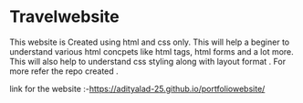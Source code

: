 # Travelwebsite
This website is Created using html and css only.
This will help a beginer to understand various html concpets like html tags, html forms and a lot more.
This will also help to understand css styling along with layout format .
For more refer the repo created .

link for the website :-https://adityalad-25.github.io/portfoliowebsite/


